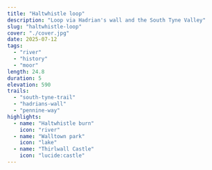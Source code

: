 ```yaml
---
title: "Haltwhistle loop"
description: "Loop via Hadrian's wall and the South Tyne Valley"
slug: "haltwhistle-loop"
cover: "./cover.jpg"
date: 2025-07-12
tags:
  - "river"
  - "history"
  - "moor"
length: 24.8
duration: 5
elevation: 590
trails:
  - "south-tyne-trail"
  - "hadrians-wall"
  - "pennine-way"
highlights:
  - name: "Haltwhistle burn"
    icon: "river"
  - name: "Walltown park"
    icon: "lake"
  - name: "Thirlwall Castle"
    icon: "lucide:castle"
---
```

